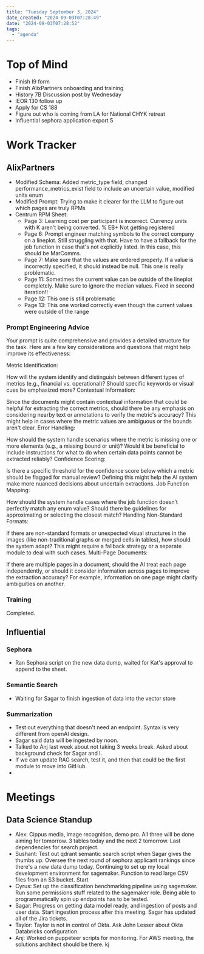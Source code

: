 ```yaml
---
title: "Tuesday September 3, 2024"
date_created: "2024-09-03T07:28:49"
date: "2024-09-03T07:28:52"
tags:
  - "agenda"
---
```


# Top of Mind
- Finish I9 form
- Finish AlixPartners onboarding and training
- History 7B Discussion post by Wednesday
- IEOR 130 follow up
- Apply for CS 188
- Figure out who is coming from LA for National CHYK retreat
- Influential sephora application export 5

# Work Tracker
## AlixPartners
- Modified Schema: Added metric_type field, changed performance_metrics_exist field to include an uncertain value, modified units enum
- Modified Prompt: Trying to make it clearer for the LLM to figure out which pages are truly RPMs
- Centrum RPM Sheet:
  - Page 3: Learning cost per participant is incorrect. Currency units with K aren't being converted. % EB+ Not getting registered
  - Page 6: Prompt engineer matching symbols to the correct company on a lineplot. Still struggling with that. Have to have a fallback for the job function in case that's not explicitly listed. In  this case, this should be MarComms. 
  - Page 7: Make sure that the values are ordered properly. If a value is incorrectly specified, it should instead be null. This one is really problematic.
  - Page 11: Sometimes the current value can be outside of the lineplot completely. Make sure to ignore the median values. Fixed in second iteration!!
  - Page 12: This one is still problematic
  - Page 13: This one worked correctly even though the current values were outside of the range

### Prompt Engineering Advice
Your prompt is quite comprehensive and provides a detailed structure for the task. Here are a few key considerations and questions that might help improve its effectiveness:

Metric Identification:

How will the system identify and distinguish between different types of metrics (e.g., financial vs. operational)? Should specific keywords or visual cues be emphasized more?
Contextual Information:

Since the documents might contain contextual information that could be helpful for extracting the correct metrics, should there be any emphasis on considering nearby text or annotations to verify the metric's accuracy? This might help in cases where the metric values are ambiguous or the bounds aren't clear.
Error Handling:

How should the system handle scenarios where the metric is missing one or more elements (e.g., a missing bound or unit)? Would it be beneficial to include instructions for what to do when certain data points cannot be extracted reliably?
Confidence Scoring:

Is there a specific threshold for the confidence score below which a metric should be flagged for manual review? Defining this might help the AI system make more nuanced decisions about uncertain extractions.
Job Function Mapping:

How should the system handle cases where the job function doesn’t perfectly match any enum value? Should there be guidelines for approximating or selecting the closest match?
Handling Non-Standard Formats:

If there are non-standard formats or unexpected visual structures in the images (like non-traditional graphs or merged cells in tables), how should the system adapt? This might require a fallback strategy or a separate module to deal with such cases.
Multi-Page Documents:

If there are multiple pages in a document, should the AI treat each page independently, or should it consider information across pages to improve the extraction accuracy? For example, information on one page might clarify ambiguities on another.

### Training
Completed.

## Influential
### Sephora
- Ran Sephora script on the new data dump, waited for Kat's approval to append to the sheet. 
### Semantic Search
- Waiting for Sagar to finish ingestion of data into the vector store
### Summarization
- Test out everything that doesn't need an endpoint. Syntax is very different from openAI design. 
- Sagar said data will be ingested by noon. 
- Talked to Anj last week about not taking 3 weeks break. Asked about background check for Sagar and I. 
- If we can update RAG search, test it, and then that could be the first module to move into GitHub.
- 

# Meetings

## Data Science Standup
- Alex: Cippus media, image recognition, demo pro. All three will be done aiming for tomorrow. 3 tables today and the next 2 tomorrow. Last dependencies for search project. 
- Sushant: Test out qdrant semantic search script when Sagar gives the thumbs up. Oversee the next round of sephora applicant rankings since there's a new data dump today. Continuing to set up my local development environment for sagemaker. Function to read large CSV files from an S3 bucket. Start 
- Cyrus: Set up the classification benchmarking pipeline using sagemaker. Run some permissions stuff related to the sagemaker role. Being able to programmatically spin up endpoints has to be tested. 
- Sagar: Progress on getting data model ready, and ingestion of posts and user data. Start ingestion process after this meeting. Sagar has updated all of the Jira tickets. 
- Taylor: Taylor is not in control of Okta. Ask John Lesser about Okta Databricks configuration. 
- Anj: Worked on puppeteer scripts for monitoring. For AWS meeting, the solutions architect should be there. kj



